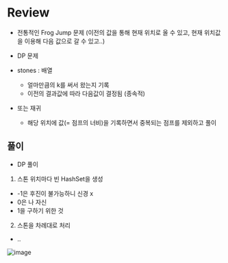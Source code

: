 # Review
- 전통적인 Frog Jump 문제 (이전의 값을 통해 현재 위치로 올 수 있고, 현재 위치값을 이용해 다음 값으로 갈 수 있고..)
- DP 문제
- stones : 배열
  - 얼마만큼의 k를 써서 왔는지 기록
  - 이전의 결과값에 따라 다음값이 결정됨 (종속적)

- 또는 재귀
  - 해당 위치에 값(= 점프의 너비)을 기록하면서 중복되는 점프를 제외하고 풀이
 
## 풀이
- DP 풀이
1. 스톤 위치마다 빈 HashSet을 생성
- -1은 후진이 불가능하니 신경 x
- 0은 나 자신
- 1을 구하기 위한 것
2. 스톤을 차례대로 처리
- ..

![image](https://github.com/eunbileeme/algorithm/assets/103405457/b729fad9-35cd-47d5-887d-e3eba4bc9243)

